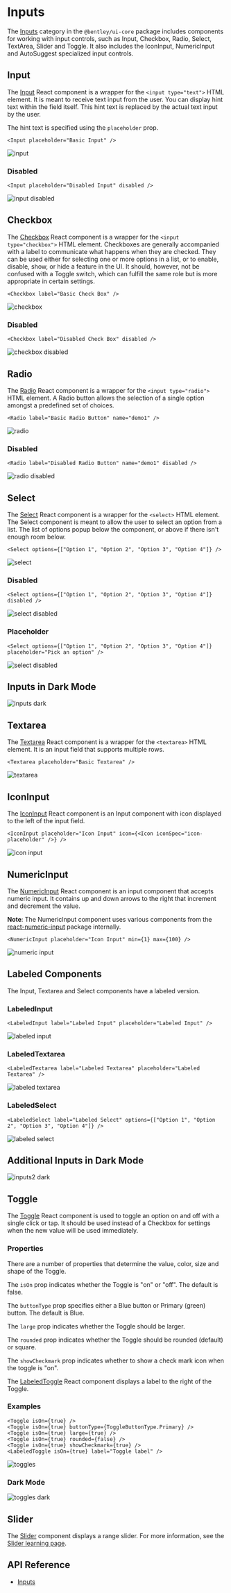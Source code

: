 # Inputs

The [Inputs]($ui-core:Inputs) category in the `@bentley/ui-core` package includes
components for working with input controls, such as Input, Checkbox, Radio, Select, TextArea, Slider and Toggle.
It also includes the IconInput, NumericInput and AutoSuggest specialized input controls.

## Input

The [Input]($ui-core) React component is a wrapper for the `<input type="text">` HTML element.
It is meant to receive text input from the user. You can display hint text within the field itself. This hint text is replaced by the actual text input by the user.

The hint text is specified using the `placeholder` prop.

```tsx
<Input placeholder="Basic Input" />
```

![input](./images/Input.png "Input")

### Disabled

```tsx
<Input placeholder="Disabled Input" disabled />
```

![input disabled](./images/InputDisabled.png "Disabled Input")

## Checkbox

The [Checkbox]($ui-core) React component is a wrapper for the `<input type="checkbox">` HTML element.
Checkboxes are generally accompanied with a label to communicate what happens when they are checked. They can be used either for selecting one or more options in a list, or to enable, disable, show, or hide a feature in the UI. It should, however, not be confused with a Toggle switch, which can fulfill the same role but is more appropriate in certain settings.

```tsx
<Checkbox label="Basic Check Box" />
```

![checkbox](./images/Checkbox.png "Checkbox")

### Disabled

```tsx
<Checkbox label="Disabled Check Box" disabled />
```

![checkbox disabled](./images/CheckboxDisabled.png "Disabled Checkbox")

## Radio

The [Radio]($ui-core) React component is a wrapper for the `<input type="radio">` HTML element.
A Radio button allows the selection of a single option amongst a predefined set of choices.

```tsx
<Radio label="Basic Radio Button" name="demo1" />
```

![radio](./images/RadioButton.png "Radio Button")

### Disabled

```tsx
<Radio label="Disabled Radio Button" name="demo1" disabled />
```

![radio disabled](./images/RadioButtonDisabled.png "Disabled Radio Button")

## Select

The [Select]($ui-core) React component is a wrapper for the `<select>` HTML element.
The Select component is meant to allow the user to select an option from a list.
The list of options popup below the component, or above if there isn't enough room below.

```tsx
<Select options={["Option 1", "Option 2", "Option 3", "Option 4"]} />
```

![select](./images/Select.png "Select")

### Disabled

```tsx
<Select options={["Option 1", "Option 2", "Option 3", "Option 4"]} disabled />
```

![select disabled](./images/SelectDisabled.png "Disabled Select")

### Placeholder

```tsx
<Select options={["Option 1", "Option 2", "Option 3", "Option 4"]} placeholder="Pick an option" />
```

![select disabled](./images/SelectPlaceholder.png "Select with placeholder")

## Inputs in Dark Mode

![inputs dark](./images/InputsDark.png "Input Components in Dark Mark")

## Textarea

The [Textarea]($ui-core) React component is a wrapper for the `<textarea>` HTML element.
It is an input field that supports multiple rows.

```tsx
<Textarea placeholder="Basic Textarea" />
```

![textarea](./images/Textarea.png "Textarea")

## IconInput

The [IconInput]($ui-core) React component is an Input component
with icon displayed to the left of the input field.

```tsx
<IconInput placeholder="Icon Input" icon={<Icon iconSpec="icon-placeholder" />} />
```

![icon input](./images/IconInput.png "Icon Input")

## NumericInput

The [NumericInput]($ui-core) React component is an input component that accepts numeric input.
It contains up and down arrows to the right that increment and decrement the value.

**Note**: The NumericInput component uses various components from the
[react-numeric-input](https://www.npmjs.com/package/react-numeric-input) package internally.

```tsx
<NumericInput placeholder="Icon Input" min={1} max={100} />
```

![numeric input](./images/NumericInput.png "Numeric Input")

## Labeled Components

The Input, Textarea and Select components have a labeled version.

### LabeledInput

```tsx
<LabeledInput label="Labeled Input" placeholder="Labeled Input" />
```

![labeled input](./images/LabeledInput.png "Labeled Input")

### LabeledTextarea

```tsx
<LabeledTextarea label="Labeled Textarea" placeholder="Labeled Textarea" />
```

![labeled textarea](./images/LabeledTextarea.png "Labeled Textarea")

### LabeledSelect

```tsx
<LabeledSelect label="Labeled Select" options={["Option 1", "Option 2", "Option 3", "Option 4"]} />
```

![labeled select](./images/LabeledSelect.png "Labeled Select")

## Additional Inputs in Dark Mode

![inputs2 dark](./images/Inputs2Dark.png "Additional Input Components in Dark Mark")

## Toggle

The [Toggle]($ui-core) React component is used to toggle an option on and off with a single click or tap.
It should be used instead of a Checkbox for settings when the new value will be used immediately.

### Properties

There are a number of properties that determine the value, color, size and shape of the Toggle.

The `isOn` prop indicates whether the Toggle is "on" or "off". The default is false.

The `buttonType` prop specifies either a Blue button or Primary (green) button. The default is Blue.

The `large` prop indicates whether the Toggle should be larger.

The `rounded` prop indicates whether the Toggle should be rounded (default) or square.

The `showCheckmark` prop indicates whether to show a check mark icon when the toggle is "on".

The [LabeledToggle]($ui-core) React component displays a label to the right of the Toggle.

### Examples

```tsx
<Toggle isOn={true} />
<Toggle isOn={true} buttonType={ToggleButtonType.Primary} />
<Toggle isOn={true} large={true} />
<Toggle isOn={true} rounded={false} />
<Toggle isOn={true} showCheckmark={true} />
<LabeledToggle isOn={true} label="Toggle label" />
```

![toggles](./images/Toggles.png "Toggles")

### Dark Mode

![toggles dark](./images/TogglesDark.png "Toggles in Dark Theme")

## Slider

The [Slider]($ui-core) component displays a range slider.
For more information, see the [Slider learning page](./Slider.md).

## API Reference

* [Inputs]($ui-core:Inputs)
